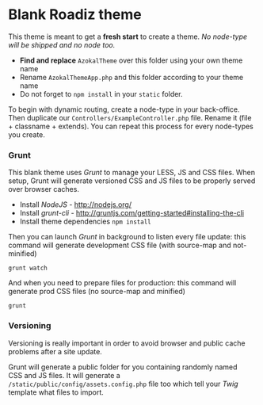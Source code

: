 # Blank Roadiz theme

This theme is meant to get a **fresh start** to create a theme.
*No node-type will be shipped and no node too.*

* **Find and replace** `AzokalTheme` over this folder using your own theme name
* Rename `AzokalThemeApp.php` and this folder according to your theme name
* Do not forget to `npm install` in your `static` folder.

To begin with dynamic routing, create a node-type in your back-office. Then duplicate
our `Controllers/ExampleController.php` file. Rename it (file + classname + extends).
You can repeat this process for every node-types you create.

### Grunt

This blank theme uses *Grunt* to manage your LESS, JS and CSS files. When setup, Grunt will
generate versioned CSS and JS files to be properly served over browser caches.

* Install *NodeJS* - http://nodejs.org/
* Install *grunt-cli* - http://gruntjs.com/getting-started#installing-the-cli
* Install theme dependencies `npm install`

Then you can launch *Grunt* in background to listen every file update: this command will
generate development CSS file (with source-map and not-minified)

```
grunt watch
```

And when you need to prepare files for production: this command will generate prod CSS
files (no source-map and minified)

```
grunt
```

### Versioning

Versioning is really important in order to avoid browser and public cache problems after
a site update.

Grunt will generate a public folder for you containing randomly named CSS and JS files.
It will generate a `/static/public/config/assets.config.php` file too which tell
your *Twig* template what files to import.